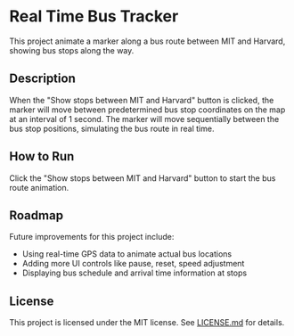 # Real Time Bus Tracker

This project animate a marker along a bus route between MIT and Harvard, showing bus stops along the way. 

## Description 

When the "Show stops between MIT and Harvard" button is clicked, the marker will move between predetermined bus stop coordinates on the map at an interval of 1 second. The marker will move sequentially between the bus stop positions, simulating the bus route in real time.

## How to Run

Click the "Show stops between MIT and Harvard" button to start the bus route animation.

## Roadmap

Future improvements for this project include:

- Using real-time GPS data to animate actual bus locations
- Adding more UI controls like pause, reset, speed adjustment
- Displaying bus schedule and arrival time information at stops

## License

This project is licensed under the MIT license. See [LICENSE.md](LICENSE.md) for details.
